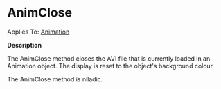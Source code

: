 




<h1 class="heading"><span class="name">AnimClose</span></h1>

Applies To: [Animation](../a-z/animation.md)


**Description**


The AnimClose method closes the AVI file that is currently loaded in an Animation object. The display is reset to the object's background colour.


The AnimClose method is niladic.



